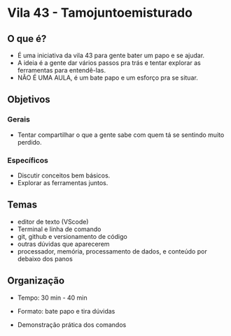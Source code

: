 # Vila 43 - Tamojuntoemisturado

## O que é?

- É uma iniciativa da vila 43 para gente bater um papo e se ajudar.
- A ideia é a gente dar vários passos pra trás e tentar explorar as ferramentas para entendê-las.
- NÃO É UMA AULA, é um bate papo e um esforço pra se situar.


## Objetivos

### Gerais

- Tentar compartilhar o que a gente sabe com quem tá se sentindo muito perdido.

### Específicos

- Discutir conceitos bem básicos.
- Explorar as ferramentas juntos.


## Temas

- editor de texto (VScode)
- Terminal e linha de comando
- git, github e versionamento de código
- outras dúvidas que aparecerem
- processador, memória, processamento de dados, e conteúdo por debaixo dos panos 



## Organização

- Tempo: 30 min - 40 min

- Formato: bate papo e tira dúvidas

- Demonstração prática dos comandos

  
